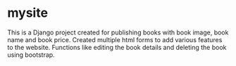 # mysite

This is a Django project created for publishing books with book image, book name and book price.
Created multiple html forms to add various features to the website.
Functions like editing the book details and deleting the book using bootstrap.
